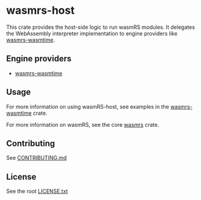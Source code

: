 # wasmrs-host

This crate provides the host-side logic to run wasmRS modules. It delegates the WebAssembly interpreter implementation to engine providers like [wasmrs-wasmtime](https://github.com/wasmrs/wasmrs-rust/blob/main//crates/wasmrs-wasmtime).

## Engine providers

- [wasmrs-wasmtime](https://github.com/wasmrs/wasmrs-rust/blob/main//crates/wasmrs-wasmtime)

## Usage

For more information on using wasmRS-host, see examples in the [wasmrs-wasmtime](https://github.com/wasmrs/wasmrs-rust/blob/main/crates/wasmrs-wasmtime/README.md) crate.

For more information on wasmRS, see the core [wasmrs](https://github.com/wasmrs/wasmrs-rust/blob/main/crates/wasmrs/README.md) crate.

## Contributing

See [CONTRIBUTING.md](https://github.com/WasmRS/wasmrs-rust/blob/main/CONTRIBUTING.md)

## License

See the root [LICENSE.txt](https://github.com/WasmRS/wasmrs-rust/blob/main/LICENSE.txt)



